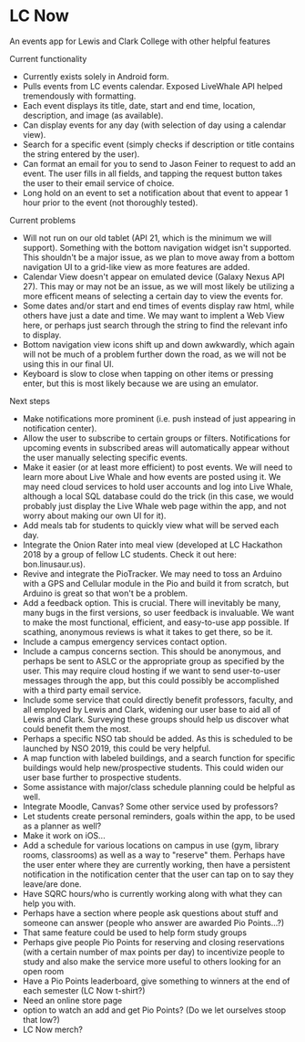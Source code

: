 # LC Now
An events app for Lewis and Clark College with other helpful features

Current functionality
- Currently exists solely in Android form.
- Pulls events from LC events calendar. Exposed LiveWhale API helped tremendously with formatting.
- Each event displays its title, date, start and end time, location, description, and image (as available).
- Can display events for any day (with selection of day using a calendar view).
- Search for a specific event (simply checks if description or title contains the string entered by the user).
- Can format an email for you to send to Jason Feiner to request to add an event. The user fills in all fields, and tapping the request button takes the user to their email service of choice.
- Long hold on an event to set a notification about that event to appear 1 hour prior to the event (not thoroughly tested).

Current problems
- Will not run on our old tablet (API 21, which is the minimum we will support). Something with the bottom navigation widget isn't supported. This shouldn't be a major issue, as we plan to move away from a bottom navigation UI to a grid-like view as more features are added.
- Calendar View doesn't appear on emulated device (Galaxy Nexus API 27). This may or may not be an issue, as we will most likely be utilizing a more efficent means of selecting a certain day to view the events for.
- Some dates and/or start and end times of events display raw html, while others have just a date and time. We may want to implent a Web View here, or perhaps just search through the string to find the relevant info to display.
- Bottom navigation view icons shift up and down awkwardly, which again will not be much of a problem further down the road, as we will not be using this in our final UI.
- Keyboard is slow to close when tapping on other items or pressing enter, but this is most likely because we are using an emulator.

Next steps
- Make notifications more prominent (i.e. push instead of just appearing in notification center).
- Allow the user to subscribe to certain groups or filters. Notifications for upcoming events in subscribed areas will automatically appear without the user manually selecting specific events.
- Make it easier (or at least more efficient) to post events. We will need to learn more about Live Whale and how events are posted using it. We may need cloud services to hold user accounts and log into Live Whale, although a local SQL database could do the trick (in this case, we would probably just display the Live Whale web page within the app, and not worry about making our own UI for it).
- Add meals tab for students to quickly view what will be served each day. 
- Integrate the Onion Rater into meal view (developed at LC Hackathon 2018 by a group of fellow LC students. Check it out here: bon.linusaur.us).
- Revive and integrate the PioTracker. We may need to toss an Arduino with a GPS and Cellular module in the Pio and build it from scratch, but Arduino is great so that won't be a problem.
- Add a feedback option. This is crucial. There will inevitably be many, many bugs in the first versions, so user feedback is invaluable. We want to make the most functional, efficient, and easy-to-use app possible. If scathing, anonymous reviews is what it takes to get there, so be it.
- Include a campus emergency services contact option.
- Include a campus concerns section. This should be anonymous, and perhaps be sent to ASLC or the appropriate group as specified by the user. This may require cloud hosting if we want to send user-to-user messages through the app, but this could possibly be accomplished with a third party email service.
- Include some service that could directly benefit professors, faculty, and all employed by Lewis and Clark, widening our user base to aid all of Lewis and Clark. Surveying these groups should help us discover what could benefit them the most.
- Perhaps a specific NSO tab should be added. As this is scheduled to be launched by NSO 2019, this could be very helpful.
- A map function with labeled buildings, and a search function for specific buildings would help new/prospective students. This could widen our user base further to prospective students.
- Some assistance with major/class schedule planning could be helpful as well.
- Integrate Moodle, Canvas? Some other service used by professors?
- Let students create personal reminders, goals within the app, to be used as a planner as well?
- Make it work on iOS...
- Add a schedule for various locations on campus in use (gym, library rooms, classrooms) as well as a way to "reserve" them. Perhaps have the user enter where they are currently working, then have a persistent notification in the notification center that the user can tap on to say they leave/are done.
- Have SQRC hours/who is currently working along with what they can help you with.
- Perhaps have a section where people ask questions about stuff and someone can answer (people who answer are awarded Pio Points...?)
- That same feature could be used to help form study groups
- Perhaps give people Pio Points for reserving and closing reservations (with a certain number of max points per day) to incentivize people to study and also make the service more useful to others looking for an open room
- Have a Pio Points leaderboard, give something to winners at the end of each semester (LC Now t-shirt?)
- Need an online store page
- option to watch an add and get Pio Points? (Do we let ourselves stoop that low?)
- LC Now merch?
